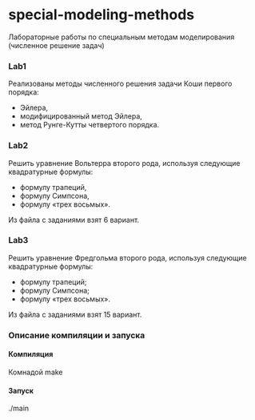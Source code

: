 # special-modeling-methods
Лабораторные работы по специальным методам моделирования (численное решение задач)

### Lab1   
Реализованы методы численного решения задачи Коши первого порядка:   
- Эйлера,
- модифицированный метод Эйлера,
- метод Рунге-Кутты четвертого порядка.   


### Lab2   
Решить уравнение Вольтерра второго рода, используя следующие квадратурные формулы:
- формулу трапеций,
- формулу Симпсона,
- формулу «трех восьмых».

Из файла с заданиями взят 6 вариант. 

### Lab3    
Решить уравнение Фредгольма второго рода, используя следующие квадратурные формулы:
- формулу трапеций;
- формулу Симпсона;
- формулу «трех восьмых».

Из файла с заданиями взят 15 вариант. 

### Описание компиляции и запуска   
#### Компиляция  
Комнадой make

#### Запуск
./main
